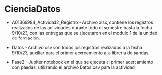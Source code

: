 # CienciaDatos

- A01369984_Actividad2_Registro - Archivo xlsx, contiene los registros realizados de las actividades durante todo el semestre hasta la fecha 9/10/23, con las entregas que se ejecutaron en el modulo 1 de la unidad de formación.

- Datos - Archivo csv con todos los registros realizados a la fecha 9/10/23, auxiliar para el primer acercamiento a la libreria de pandas.

- Fase2 - Jupiter notebook en el que se ejecuta el primer acercamiento con pandas, utilizando el archivo Datos.csv para la actividad.

